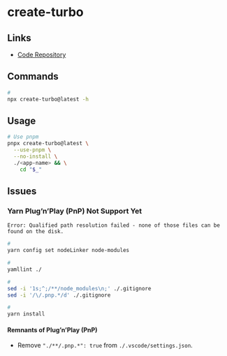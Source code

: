 # create-turbo

## Links

- [Code Repository](https://github.com/vercel/turborepo/tree/main/packages/create-turbo)

## Commands

```sh
#
npx create-turbo@latest -h
```

## Usage

```sh
# Use pnpm
pnpx create-turbo@latest \
  --use-pnpm \
  --no-install \
  ./<app-name> && \
    cd "$_"
```

## Issues

### Yarn Plug’n’Play (PnP) Not Support Yet

```log
Error: Qualified path resolution failed - none of those files can be found on the disk.
```

```sh
#
yarn config set nodeLinker node-modules

#
yamllint ./

#
sed -i '1s;^;/**/node_modules\n;' ./.gitignore
sed -i '/\/.pnp.*/d' ./.gitignore

#
yarn install
```

#### Remnants of Plug’n’Play (PnP)

- Remove `"./**/.pnp.*": true` from `./.vscode/settings.json`.
